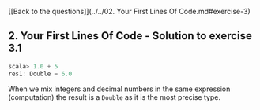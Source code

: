 [[Back to the questions]](../../02. Your First Lines Of Code.md#exercise-3)

## 2. Your First Lines Of Code - Solution to exercise 3.1

```scala
scala> 1.0 + 5
res1: Double = 6.0
```
When we mix integers and decimal numbers in the same expression (computation) the result is a `Double` as it is the most precise type.
